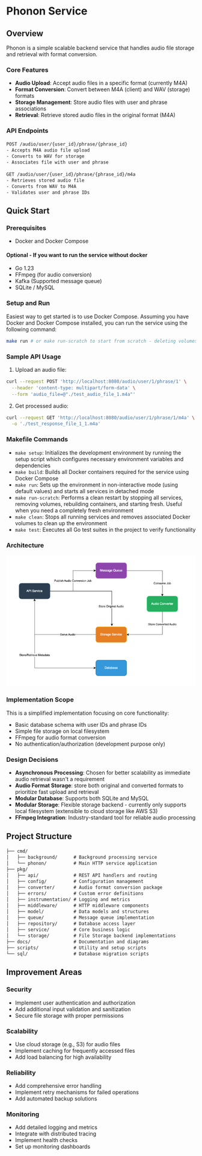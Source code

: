 # Phonon Service

## Overview

Phonon is a simple scalable backend service that handles audio file storage and retrieval with format conversion.

### Core Features

- **Audio Upload**: Accept audio files in a specific format (currently M4A)
- **Format Conversion**: Convert between M4A (client) and WAV (storage) formats
- **Storage Management**: Store audio files with user and phrase associations
- **Retrieval**: Retrieve stored audio files in the original format (M4A)

### API Endpoints

```
POST /audio/user/{user_id}/phrase/{phrase_id}
- Accepts M4A audio file upload
- Converts to WAV for storage
- Associates file with user and phrase

GET /audio/user/{user_id}/phrase/{phrase_id}/m4a
- Retrieves stored audio file
- Converts from WAV to M4A
- Validates user and phrase IDs
```

## Quick Start

### Prerequisites

- Docker and Docker Compose

#### Optional - If you want to run the service without docker
- Go 1.23
- FFmpeg (for audio conversion)
- Kafka (Supported message queue)
- SQLite / MySQL

### Setup and Run
Easiest way to get started is to use Docker Compose. Assuming you have Docker and Docker Compose installed, you can run the service using the following command:

```bash
make run # or make run-scratch to start from scratch - deleting volumes and rebuilding images
```

### Sample API Usage

1. Upload an audio file:
```bash
curl --request POST 'http://localhost:8080/audio/user/1/phrase/1' \
  --header 'content-type: multipart/form-data' \
  --form 'audio_file=@"./test_audio_file_1.m4a"'
```

2. Get processed audio:
```bash
curl --request GET 'http://localhost:8080/audio/user/1/phrase/1/m4a' \
  -o './test_response_file_1_1.m4a'
```

### Makefile Commands
- `make setup`: Initializes the development environment by running the setup script which configures necessary environment variables and dependencies
- `make build`: Builds all Docker containers required for the service using Docker Compose
- `make run`: Sets up the environment in non-interactive mode (using default values) and starts all services in detached mode
- `make run-scratch`: Performs a clean restart by stopping all services, removing volumes, rebuilding containers, and starting fresh. Useful when you need a completely fresh environment
- `make clean`: Stops all running services and removes associated Docker volumes to clean up the environment
- `make test`: Executes all Go test suites in the project to verify functionality


### Architecture
![alt architecture](docs/architecture.png "Phonon Architecture")

### Implementation Scope

This is a simplified implementation focusing on core functionality:

- Basic database schema with user IDs and phrase IDs
- Simple file storage on local filesystem
- FFmpeg for audio format conversion
- No authentication/authorization (development purpose only)

### Design Decisions

- **Asynchronous Processing**: Chosen for better scalability as immediate audio retrieval wasn't a requirement
- **Audio Format Storage**: store both original and converted formats to prioritize fast upload and retrieval
- **Modular Database**: Supports both SQLite and MySQL
- **Modular Storage**: Flexible storage backend - currently only supports local filesystem (extensible to cloud storage like AWS S3)
- **FFmpeg Integration**: Industry-standard tool for reliable audio processing

## Project Structure

```
├── cmd/                 
│   ├── background/      # Background processing service
│   └── phonon/          # Main HTTP service application
├── pkg/                 
│   ├── api/             # REST API handlers and routing
│   ├── config/          # Configuration management
│   ├── converter/       # Audio format conversion package
│   ├── errors/          # Custom error definitions
│   ├── instrumentation/ # Logging and metrics
│   ├── middleware/      # HTTP middleware components
│   ├── model/           # Data models and structures
│   ├── queue/           # Message queue implementation
│   ├── repository/      # Database access layer
│   ├── service/         # Core business logic
│   └── storage/         # File Storage backend implementations
├── docs/                # Documentation and diagrams
├── scripts/             # Utility and setup scripts
└── sql/                 # Database migration scripts
```

## Improvement Areas

### Security
- Implement user authentication and authorization
- Add additional input validation and sanitization
- Secure file storage with proper permissions

### Scalability
- Use cloud storage (e.g., S3) for audio files
- Implement caching for frequently accessed files
- Add load balancing for high availability

### Reliability
- Add comprehensive error handling
- Implement retry mechanisms for failed operations
- Add automated backup solutions

### Monitoring
- Add detailed logging and metrics
- Integrate with distributed tracing
- Implement health checks
- Set up monitoring dashboards